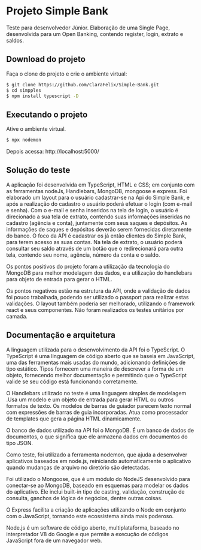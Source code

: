 # Projeto Simple Bank
Teste para desenvolvedor Júnior. Elaboração de uma Single Page, desenvolvida para um Open Banking, contendo register, login, extrato e saldos.

## Download do projeto

Faça o clone do projeto e crie o ambiente virtual:

```bash
$ git clone https://github.com/ClaraFelix/Simple-Bank.git
$ cd simpples
$ npm install typescript -D
```

## Executando o projeto

Ative o ambiente virtual.

```bash
$ npx nodemon
```

Depois acessa: http://localhost:5000/

## Solução do teste 

A aplicação foi desenvolvida em TypeScript, HTML e CSS; em conjunto com as ferramentas nodeJs, Handlebars, MongoDB, mongoose e express.
Foi elaborado um layout para o usuário cadastrar-se na Api do Simple Bank, e após a realização do cadastro o usuário poderá efetuar o login (com e-mail e senha). 
Com o e-mail e senha inseridos na tela de login, o usuário é direcionado a sua tela de extrato, contendo suas informações inseridas no cadastro (agência e conta), juntamente com seus saques e depósitos. As informações de saques e depósitos deverão serem fornecidas diretamente do banco. 
O foco da API é cadastrar os já então clientes do Simple Bank, para terem acesso as suas contas. 
Na tela de extrato, o usuário poderá consultar seu saldo através de um botão que o redirecionará para outra tela, contendo seu nome, agência, número da conta e o saldo.

Os pontos positivos do projeto foram a utilização da tecnologia do MongoDB para melhor modelagem dos dados, e a utilização do handlebars para objeto de entrada para gerar o HTML.

Os pontos negativos estão na estrutura da API, onde a validação de dados foi pouco trabalhada, podendo ser utilizado o passport para realizar estas validações. O layout também poderia ser melhorado, utilizando o framework react e seus componentes. Não foram realizados os testes unitários por camada.

## Documentação e arquitetura

A linguagem utilizada para o desenvolvimento da API foi o TypeScript. O TypeScript é uma linguagem de código aberto que se baseia em JavaScript, uma das ferramentas mais usadas do mundo, adicionando definições de tipo estático.
Tipos fornecem uma maneira de descrever a forma de um objeto, fornecendo melhor documentação e permitindo que o TypeScript valide se seu código está funcionando corretamente.

O Handlebars utilizado no teste é uma linguagem simples de modelagem .Usa um modelo e um objeto de entrada para gerar HTML ou outros formatos de texto. Os modelos de barras de guiador parecem texto normal com expressões de barras de guia incorporadas. Atua como processador de templates que gera a página HTML dinamicamente.

O banco de dados utilizado na API foi o MongoDB. É um banco de dados de documentos, o que significa que ele armazena dados em documentos do tipo JSON.

Como teste, foi utilizado a ferramenta nodemon, que ajuda a desenvolver aplicativos baseados em node.js, reiniciando automaticamente o aplicativo quando mudanças de arquivo no diretório são detectadas.

Foi utilizado o Mongoose, que é um módulo do NodeJS desenvolvido para conectar-se ao MongoDB, baseado em esquemas para modelar os dados do aplicativo. Ele inclui built-in tipo de casting, validação, construção de consulta, ganchos de lógica de negócios, dentre outras coisas.

O Express facilita a criação de aplicações utilizando o Node em conjunto com o JavaScript, tornando este ecossistema ainda mais poderoso.

Node.js é um software de código aberto, multiplataforma, baseado no interpretador V8 do Google e que permite a execução de códigos JavaScript fora de um navegador web.


